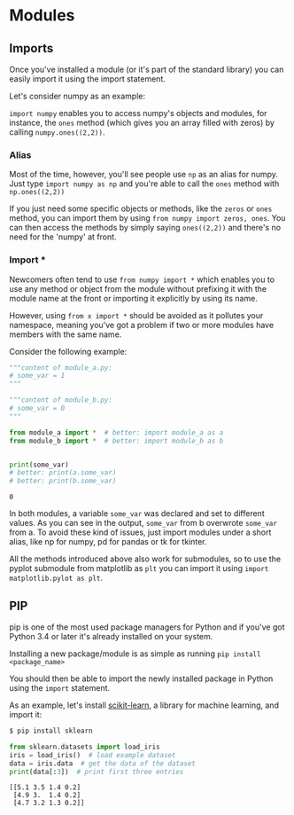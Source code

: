 # Modules

## Imports

Once you've installed a module (or it's part of the standard library) you can easily import it using the import statement.

Let's consider numpy as an example:

`import numpy` enables you to access numpy's objects and modules,
for instance, the `ones` method (which gives you an array filled with zeros)
by calling `numpy.ones((2,2))`.

### Alias

Most of the time, however, you'll see people use `np` as an alias for numpy.
Just type `import numpy as np` and you're able to call the
`ones` method with `np.ones((2,2))`

If you just need some specific objects or methods, like the `zeros` or `ones`
method,
you can import them by using `from numpy import zeros, ones`.
You can then access the methods by simply saying
`ones((2,2))` and there's no need for the 'numpy' at front.

### Import *

Newcomers often tend to use `from numpy import *` which
enables you to use any method or object from the module without prefixing
it with the module name at the front or importing it explicitly by using its name.

However, using `from x import *` should be avoided
as it pollutes your namespace, meaning you've got a problem if
two or more modules have members with the same name.

Consider the following example:
```python
"""content of module_a.py:
# some_var = 1
"""

"""content of module_b.py:
# some_var = 0
"""

from module_a import *  # better: import module_a as a
from module_b import *  # better: import module_b as b


print(some_var)
# better: print(a.some_var)
# better: print(b.some_var)
```

```
0
```

In both modules, a variable `some_var` was declared and set to different values.
As you can see in the output, `some_var` from b overwrote `some_var` from a.
To avoid these kind of issues, just import modules under a short alias, like np for numpy, pd for pandas or tk for tkinter.

All the methods introduced above also work for submodules, so to use the pyplot submodule from matplotlib as `plt` you can import it using
`import matplotlib.pylot as plt`.

## PIP

pip is one of the most used package managers for Python and if you've got Python 3.4 or later
it's already installed on your system.

Installing a new package/module is as simple as running
`pip install <package_name>`

You should then be able to import the newly installed package in Python using the
`import` statement.

As an example, let's install [scikit-learn](https://scikit-learn.org/), a library for machine learning, and import it:
```bash
$ pip install sklearn
```

```python
from sklearn.datasets import load_iris
iris = load_iris()  # load example dataset
data = iris.data  # get the data of the dataset
print(data[:3])  # print first three entries
```

```
[[5.1 3.5 1.4 0.2]
 [4.9 3.  1.4 0.2]
 [4.7 3.2 1.3 0.2]]
```